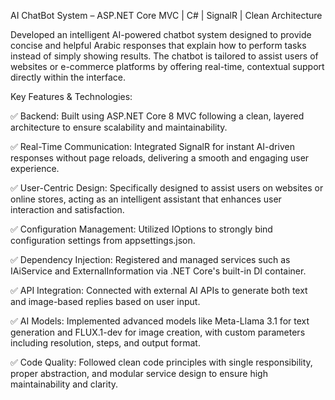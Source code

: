 AI ChatBot System – ASP.NET Core MVC | C# | SignalR | Clean Architecture

Developed an intelligent AI-powered chatbot system designed to provide concise and helpful Arabic responses that explain how to perform tasks instead of simply showing results. The chatbot is tailored to assist users of websites or e-commerce platforms by offering real-time, contextual support directly within the interface.

Key Features & Technologies:

✅ Backend: Built using ASP.NET Core 8 MVC following a clean, layered architecture to ensure scalability and maintainability.

✅ Real-Time Communication: Integrated SignalR for instant AI-driven responses without page reloads, delivering a smooth and engaging user experience.

✅ User-Centric Design: Specifically designed to assist users on websites or online stores, acting as an intelligent assistant that enhances user interaction and satisfaction.

✅ Configuration Management: Utilized IOptions<AppSettings> to strongly bind configuration settings from appsettings.json.

✅ Dependency Injection: Registered and managed services such as IAiService and ExternalInformation via .NET Core's built-in DI container.

✅ API Integration: Connected with external AI APIs to generate both text and image-based replies based on user input.

✅ AI Models: Implemented advanced models like Meta-Llama 3.1 for text generation and FLUX.1-dev for image creation, with custom parameters including resolution, steps, and output format.

✅ Code Quality: Followed clean code principles with single responsibility, proper abstraction, and modular service design to ensure high maintainability and clarity.
